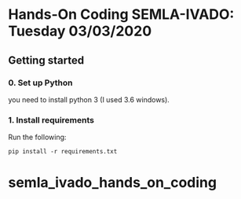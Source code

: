 # Hands-On Coding SEMLA-IVADO: Tuesday 03/03/2020
## Getting started
### 0. Set up Python

you need to install python 3 (I used 3.6 windows). 

### 1. Install requirements

Run the following:

```
pip install -r requirements.txt
```
# semla_ivado_hands_on_coding
